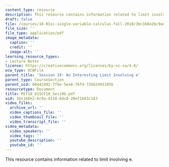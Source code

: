 ```yaml
---
content_type: resource
description: This resource contains information related to limit involving e.
draft: false
file: /courses/18-01sc-single-variable-calculus-fall-2010/3bc168e26c9ad1586dc820ef1b83c183_MIT18_01SCF10_Ses19b.pdf
file_size: ''
file_type: application/pdf
image_metadata:
  caption: ''
  credit: ''
  image-alt: ''
learning_resource_types:
- Lecture Notes
license: https://creativecommons.org/licenses/by-nc-sa/4.0/
ocw_type: OCWFile
parent_title: 'Session 19: An Interesting Limit Involving e'
parent_type: CourseSection
parent_uid: 60442492-7fbe-5ea4-76fd-72662493105b
resourcetype: Document
title: MIT18_01SCF10_Ses19b.pdf
uid: 3bc168e2-6c9a-d158-6dc8-20ef1b83c183
video_files:
  archive_url: ''
  video_captions_file: ''
  video_thumbnail_file: ''
  video_transcript_file: ''
video_metadata:
  video_speakers: ''
  video_tags: ''
  youtube_description: ''
  youtube_id: ''
---
```

This resource contains information related to limit involving e.